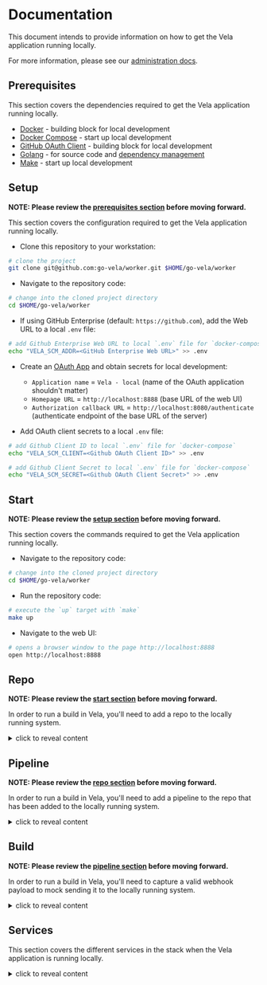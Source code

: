 # Documentation

This document intends to provide information on how to get the Vela application running locally.

For more information, please see our [administration docs](https://go-vela.github.io/docs/administration/).

## Prerequisites

This section covers the dependencies required to get the Vela application running locally.

* [Docker](https://docs.docker.com/install/) - building block for local development
* [Docker Compose](https://docs.docker.com/compose/install/) - start up local development
* [GitHub OAuth Client](https://developer.github.com/apps/building-oauth-apps/creating-an-oauth-app/) - building block for local development
* [Golang](https://golang.org/dl/) - for source code and [dependency management](https://github.com/golang/go/wiki/Modules)
* [Make](https://www.gnu.org/software/make/) - start up local development

## Setup

**NOTE: Please review the [prerequisites section](#prerequisites) before moving forward.**

This section covers the configuration required to get the Vela application running locally.

* Clone this repository to your workstation:

```bash
# clone the project
git clone git@github.com:go-vela/worker.git $HOME/go-vela/worker
```

* Navigate to the repository code:

```bash
# change into the cloned project directory
cd $HOME/go-vela/worker
```

* If using GitHub Enterprise (default: `https://github.com`), add the Web URL to a local `.env` file:

```bash
# add Github Enterprise Web URL to local `.env` file for `docker-compose`
echo "VELA_SCM_ADDR=<GitHub Enterprise Web URL>" >> .env
```

* Create an [OAuth App](https://developer.github.com/apps/building-oauth-apps/creating-an-oauth-app/) and obtain secrets for local development:
  * `Application name` = `Vela - local` (name of the OAuth application shouldn't matter)
  * `Homepage URL` = `http://localhost:8888` (base URL of the web UI)
  * `Authorization callback URL` = `http://localhost:8080/authenticate` (authenticate endpoint of the base URL of the server)

* Add OAuth client secrets to a local `.env` file:

```bash
# add Github Client ID to local `.env` file for `docker-compose`
echo "VELA_SCM_CLIENT=<Github OAuth Client ID>" >> .env

# add Github Client Secret to local `.env` file for `docker-compose`
echo "VELA_SCM_SECRET=<Github OAuth Client Secret>" >> .env
```

## Start

**NOTE: Please review the [setup section](#setup) before moving forward.**

This section covers the commands required to get the Vela application running locally.

* Navigate to the repository code:

```bash
# change into the cloned project directory
cd $HOME/go-vela/worker
```

* Run the repository code:

```bash
# execute the `up` target with `make`
make up
```

* Navigate to the web UI:

```bash
# opens a browser window to the page http://localhost:8888
open http://localhost:8888
```

## Repo

**NOTE: Please review the [start section](#start) before moving forward.**

In order to run a build in Vela, you'll need to add a repo to the locally running system.

<details><summary>click to reveal content</summary>
<p>

1. Navigate to the `Source Repositories` page @ http://localhost:8888/account/source-repos
   * For convenience, you can reference our documentation to [learn how to enable a repo](https://go-vela.github.io/docs/usage/enable_repo/).

2. Click the blue drop-down arrow on the left side next to the org that contains the repo you want to enable.

3. Find the repo you want to enable in the drop-down list and click the blue `Enable` button on the right side.
   * You should receive a `success` message telling you `<org>/<repo> enabled.`

4. Click the blue `View` button to navigate directly to the repo.
   * You should be redirected to http://localhost:8888/<org>/<repo>

</p>
</details>

## Pipeline

**NOTE: Please review the [repo section](#repo) before moving forward.**

In order to run a build in Vela, you'll need to add a pipeline to the repo that has been added to the locally running system.

<details><summary>click to reveal content</summary>
<p>

1. Create a Vela [pipeline](https://go-vela.github.io/docs/tour/) to define a workflow for Vela to run.
   * For convenience, you can reference our documentation to use [one of our example pipelines](https://go-vela.github.io/docs/usage/examples/).

2. Add the pipeline to the repo that was enabled above.

</p>
</details>

## Build

**NOTE: Please review the [pipeline section](#pipeline) before moving forward.**

In order to run a build in Vela, you'll need to capture a valid webhook payload to mock sending it to the locally running system.

<details><summary>click to reveal content</summary>
<p>

1. Review GitHub's [documentation on webhooks](https://developer.github.com/webhooks/)

2. Find the [recent delivery](https://developer.github.com/webhooks/testing/#listing-recent-deliveries) for the pipeline that was added to your repo.

3. Create a request locally for http://localhost:8080/webhook and replicate all parts from the recent delivery.
   * You should use whatever tool feels most comfortable and natural to you (`curl`, `Postman`, `Insomnia` etc.).
   * You should replicate all the request headers and the request body from the recent delivery.

4. Send the request and navigate directly to the repo (http://localhost:8888/<org>/<repo>) to watch the build run live.

</p>
</details>

## Services

This section covers the different services in the stack when the Vela application is running locally.

<details><summary>click to reveal content</summary>
<p>

### Server

The `server` Docker compose service hosts the Vela server and API.

Known as the brains of the Vela application, this service is responsible for managing the state of application resources.

This includes managing resources in the system (repositories, users etc.) and storing resource data in the database.

Additionally, the server responds to event-driven requests (webhooks) which creates new builds to run on a worker.

For more information, please review [the official documentation](https://go-vela.github.io/docs/administration/server/).

### Worker

The `worker` Docker compose service hosts the Vela build daemon.

Known as the brawn of the Vela application, this service is responsible for managing the state of build resources.

This includes pulling the build, provided by the server, from the queue to be run.

For more information, please review [the official documentation](https://go-vela.github.io/docs/administration/worker/).

### UI

The `ui` Docker compose service hosts the Vela UI.

Known as the user interface for the Vela application, often referred to as the Vela UI, this service provides a means for utilizing and interacting with the Vela platform.

The Vela UI aims to provide users with an easy-to-use toolbox that supplies most of the functionality necessary for managing, investigating, and successfully troubleshooting Vela pipelines.

For more information, please review [the official documentation](https://go-vela.github.io/docs/administration/ui/).

### Redis

The `redis` Docker compose service hosts the Redis database.

This component is used for publishing builds to a FIFO queue.

For more information, please review [the official documentation](https://redis.io/).

### Postgres

The `postgres` Docker compose service hosts the Postgresql database.

This component is used for storing data at rest.

For more information, please review [the official documentation](https://www.postgresql.org/).

### Vault

The `vault` Docker compose service hosts the HashiCorp Vault instance.

This component is used for storing sensitive data like secrets.

For more information, please review [the official documentation](https://www.vaultproject.io/).

</p>
</details>
